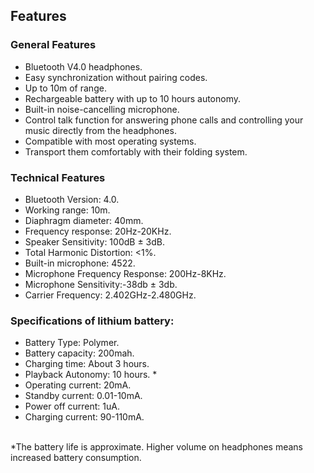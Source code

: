 ## Features

### General Features

- Bluetooth V4.0 headphones.
- Easy synchronization without pairing codes.
- Up to 10m of range.
- Rechargeable battery with up to 10 hours autonomy.
- Built-in noise-cancelling microphone.
- Control talk function for answering phone calls and controlling your music directly from the headphones.
- Compatible with most operating systems.
- Transport them comfortably with their folding system.

### Technical Features

- Bluetooth Version: 4.0.
- Working range: 10m.
- Diaphragm diameter: 40mm.
- Frequency response: 20Hz-20KHz.
- Speaker Sensitivity: 100dB ± 3dB.
- Total Harmonic Distortion: <1%.
- Built-in microphone: 4522.
- Microphone Frequency Response: 200Hz-8KHz.
- Microphone Sensitivity:-38db ± 3db.
- Carrier Frequency: 2.402GHz-2.480GHz.

### Specifications of lithium battery:
- Battery Type: Polymer.
- Battery capacity: 200mah.
- Charging time: About 3 hours.
- Playback Autonomy: 10 hours. *
- Operating current: 20mA.
- Standby current: 0.01-10mA.
- Power off current: 1uA.
- Charging current: 90-110mA.

<br/>
*The battery life is approximate. Higher volume on headphones means increased battery consumption.
